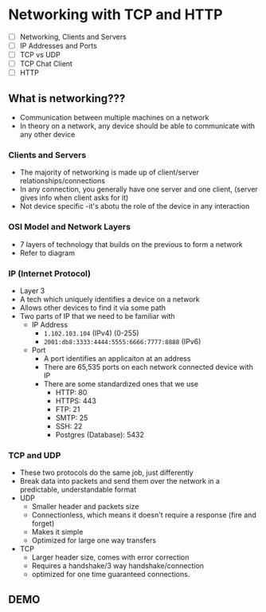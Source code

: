 # Networking with TCP and HTTP

- [ ] Networking, Clients and Servers
- [ ] IP Addresses and Ports
- [ ] TCP vs UDP
- [ ] TCP Chat Client
- [ ] HTTP

## What is networking???

- Communication between multiple machines on a network
- In theory on a network, any device should be able to communicate with any other device

### Clients and Servers

- The majority of networking is made up of client/server relationships/connections
- In any connection, you generally have one server and one client, (server gives info when client asks for it)
- Not device specific -it's abotu the role of the device in any interaction

### OSI Model and Network Layers

- 7 layers of technology that builds on the previous to form a network
- Refer to diagram

### IP (Internet Protocol)

- Layer 3
- A tech which uniquely identifies a device on a network
- Allows other devices to find it via some path
- Two parts of IP that we need to be familiar with
  - IP Address
    - `1.102.103.104` (IPv4) (0-255)
    - `2001:db8:3333:4444:5555:6666:7777:8888` (IPv6)
  - Port
    - A port identifies an applicaiton at an address
    - There are 65,535 ports on each network connected device with IP
    - There are some standardized ones that we use
      - HTTP: 80
      - HTTPS: 443
      - FTP: 21
      - SMTP: 25
      - SSH: 22
      - Postgres (Database): 5432

### TCP and UDP

- These two protocols do the same job, just differently
- Break data into packets and send them over the network in a predictable, understandable format
- UDP
  - Smaller header and packets size
  - Connectionless, which means it doesn't require a response (fire and forget)
  - Makes it simple
  - Optimized for large one way transfers
- TCP
  - Larger header size, comes with error correction
  - Requires a handshake/3 way handshake/connection
  - optimized for one time guaranteed connections.

## DEMO
